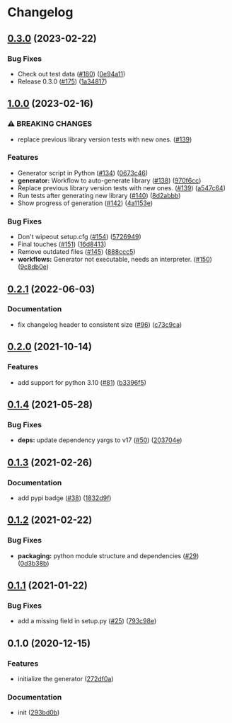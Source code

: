 # Changelog

## [0.3.0](https://github.com/googleapis/google-cloudevents-python/compare/v1.0.0...v0.3.0) (2023-02-22)


### Bug Fixes

* Check out test data ([#180](https://github.com/googleapis/google-cloudevents-python/issues/180)) ([0e94a11](https://github.com/googleapis/google-cloudevents-python/commit/0e94a11dfc9f91690ad6d6aa2eb4ffa5a125f4ac))
* Release 0.3.0 ([#175](https://github.com/googleapis/google-cloudevents-python/issues/175)) ([1a34817](https://github.com/googleapis/google-cloudevents-python/commit/1a34817c737eee26bd4932166f5dfe42145f4d1e))

## [1.0.0](https://github.com/googleapis/google-cloudevents-python/compare/v0.2.1...v1.0.0) (2023-02-16)


### ⚠ BREAKING CHANGES

* replace previous library version tests with new ones. ([#139](https://github.com/googleapis/google-cloudevents-python/issues/139))

### Features

* Generator script in Python ([#134](https://github.com/googleapis/google-cloudevents-python/issues/134)) ([0673c46](https://github.com/googleapis/google-cloudevents-python/commit/0673c46fea35f9351bcc99ce4b86ceb9cf085893))
* **generator:** Workflow to auto-generate library ([#138](https://github.com/googleapis/google-cloudevents-python/issues/138)) ([970f6cc](https://github.com/googleapis/google-cloudevents-python/commit/970f6cc553849499906477be7149bc9e31e3bff2))
* Replace previous library version tests with new ones. ([#139](https://github.com/googleapis/google-cloudevents-python/issues/139)) ([a547c64](https://github.com/googleapis/google-cloudevents-python/commit/a547c643650c664aef26ef9c7ff67bcc7b5fd1d8))
* Run tests after generating new library ([#140](https://github.com/googleapis/google-cloudevents-python/issues/140)) ([8d2abbb](https://github.com/googleapis/google-cloudevents-python/commit/8d2abbb79fa2d4ecdf7492115bd9e2015081d7ee))
* Show progress of generation ([#142](https://github.com/googleapis/google-cloudevents-python/issues/142)) ([4a1153e](https://github.com/googleapis/google-cloudevents-python/commit/4a1153e17deb90ec4cb1059e2fbcac7d32108968))


### Bug Fixes

* Don't wipeout setup.cfg ([#154](https://github.com/googleapis/google-cloudevents-python/issues/154)) ([5726949](https://github.com/googleapis/google-cloudevents-python/commit/57269493b7f95de1be5b4f699a97089e1ab4f6ac))
* Final touches ([#151](https://github.com/googleapis/google-cloudevents-python/issues/151)) ([16d8413](https://github.com/googleapis/google-cloudevents-python/commit/16d8413619289e178b9350e8296f2842a4322809))
* Remove outdated files ([#145](https://github.com/googleapis/google-cloudevents-python/issues/145)) ([888ccc5](https://github.com/googleapis/google-cloudevents-python/commit/888ccc54b46225ee27c3485e09eda0922535a195))
* **workflows:** Generator not executable, needs an interpreter. ([#150](https://github.com/googleapis/google-cloudevents-python/issues/150)) ([9c8db0e](https://github.com/googleapis/google-cloudevents-python/commit/9c8db0ea7f343e91ec51d9aaad6d90cad09cb4dd))

## [0.2.1](https://github.com/googleapis/google-cloudevents-python/compare/v0.2.0...v0.2.1) (2022-06-03)


### Documentation

* fix changelog header to consistent size ([#96](https://github.com/googleapis/google-cloudevents-python/issues/96)) ([c73c9ca](https://github.com/googleapis/google-cloudevents-python/commit/c73c9cab65fd3ed64939f5b0edbc915cc4d39131))

## [0.2.0](https://www.github.com/googleapis/google-cloudevents-python/compare/v0.1.4...v0.2.0) (2021-10-14)


### Features

* add support for python 3.10 ([#81](https://www.github.com/googleapis/google-cloudevents-python/issues/81)) ([b3396f5](https://www.github.com/googleapis/google-cloudevents-python/commit/b3396f5ce24cf582ad13325ef12081c93ecad6c9))

## [0.1.4](https://www.github.com/googleapis/google-cloudevents-python/compare/v0.1.3...v0.1.4) (2021-05-28)


### Bug Fixes

* **deps:** update dependency yargs to v17 ([#50](https://www.github.com/googleapis/google-cloudevents-python/issues/50)) ([203704e](https://www.github.com/googleapis/google-cloudevents-python/commit/203704e57c40d9191f9925a52e4a74afc10a7de9))

## [0.1.3](https://www.github.com/googleapis/google-cloudevents-python/compare/v0.1.2...v0.1.3) (2021-02-26)


### Documentation

* add pypi badge ([#38](https://www.github.com/googleapis/google-cloudevents-python/issues/38)) ([1832d9f](https://www.github.com/googleapis/google-cloudevents-python/commit/1832d9fcb64c2900df2f081d3a95e2b3cf833d0c))

## [0.1.2](https://www.github.com/googleapis/google-cloudevents-python/compare/v0.1.1...v0.1.2) (2021-02-22)


### Bug Fixes

* **packaging:** python module structure and dependencies ([#29](https://www.github.com/googleapis/google-cloudevents-python/issues/29)) ([0d3b38b](https://www.github.com/googleapis/google-cloudevents-python/commit/0d3b38b7c6df9aad8ba5f426d4f703c8a7bf663e))

## [0.1.1](https://www.github.com/googleapis/google-cloudevents-python/compare/v0.1.0...v0.1.1) (2021-01-22)


### Bug Fixes

* add a missing field in setup.py ([#25](https://www.github.com/googleapis/google-cloudevents-python/issues/25)) ([793c98e](https://www.github.com/googleapis/google-cloudevents-python/commit/793c98e99e3ac3f5d49cd1ee8d13f544e2b76484))

## 0.1.0 (2020-12-15)


### Features

* initialize the generator ([272df0a](https://www.github.com/googleapis/google-cloudevents-python/commit/272df0a9d861cc4503c8d1059621cb40a9cb58cf))


### Documentation

* init ([293bd0b](https://www.github.com/googleapis/google-cloudevents-python/commit/293bd0b32a46fffce6209e3dbb82341faf45dd84))

